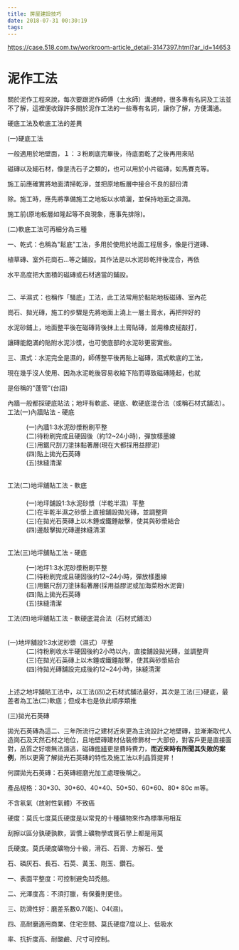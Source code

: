 ```yaml
---
title: 房屋建設技巧
date: 2018-07-31 00:30:19
tags:
---
```



https://case.518.com.tw/workroom-article_detail-3147397.html?ar_id=14653

# 泥作工法

關於泥作工程來說，每次要跟泥作師傅（土水師）溝通時，很多專有名詞及工法並不了解，這裡便收錄許多關於泥作工法的一些專有名詞，讓你了解，方便溝通。  
  
硬底工法及軟底工法的差異  
  
(一)硬底工法

一般適用於地壁面，１：３粉刷底完畢後，待底面乾了之後再用來貼

磁磚以及細石材，像是洗石子之類的，也可以用於小片磁磚，如馬賽克等。

施工前應確實將地面清掃乾淨，並把原地板層中接合不良的部份清

除。施工時，應先將準備施工之地板以水噴灑，並保持地面之濕潤。

施工前(原地板層如隆起等不良現象，應事先排除)。

(二)軟底工法可再細分為三種

一、乾式：也稱為"鬆底"工法，多用於使用於地面工程居多，像是行道磚、

植草磚、室外花崗石...等之鋪設。其作法是以水泥砂乾拌後混合，再依

水平高度把大面積的磁磚或石­材適當的鋪設。  
 

二、半濕式：也稱作「騷底」工法，此工法常用於黏貼地板磁磚、室內花

崗石、拋光磚，施工的步驟是先將地面上澆上一層土膏水，再把拌好的

水泥砂鋪上，地面整平後在磁磚背後抹上土膏貼磚，並用橡皮槌敲打，

讓磚能飽滿的貼附水泥沙漿，也可使底部的水泥砂更密實些。

三、濕式：水泥完全是濕的，師傅整平後再貼上磁磚，濕式軟底的工法，

現在幾乎沒人使用、因為水泥乾後容易收縮下陷而導致磁磚隆起，也就

是俗稱的"蓬管"(台語)

內牆一般都採硬底貼法；地坪有軟底、硬底、軟硬底混合法（或稱石材式舖法）。  
工法(一)內牆貼法 - 硬底  
  
　　　(一)內牆1:3水泥砂漿粉刷平整  
　　　(二)待粉刷完成且硬固後（約12~24小時)，彈放樣墨線  
　　　(三)用鋸尺刮刀塗抹黏著層(現在大都採用益膠泥)  
　　　(四)貼上拋光石英磚  
　　　(五)抺縫清潔  
 

工法(二)地坪舖貼工法 - 軟底  
　  
　　　(一)地坪舖設1:3水泥砂漿（半乾半濕）平整  
　　　(二)在半乾半濕之砂漿上直接舖設拋光磚，並調整齊  
　　　(三)在拋光石英磚上以木錘或鐵錘敲擊，使其與砂漿結合  
　　　(四)邊敲擊拋光磚邊抺縫清潔  
 

工法(三)地坪舖貼工法 - 硬底

  
　　　(一)地坪1:3水泥砂漿粉刷平整  
　　　(二)待粉刷完成且硬固後約12~24小時，彈放樣墨線  
　　　(三)用鋸尺刮刀塗抹黏著層(採用益膠泥或加海菜粉水泥膏)  
　　　(四)貼上拋光石英磚  
　　　(五)抺縫清潔  
  
工法(四)地坪舖貼工法 - 軟硬底混合法（石材式舖法）  
　　　

(一)地坪舖設1:3水泥砂漿（濕式）平整  
　　　(二)待粉刷收水半硬固後約2小時以內，直接舖設拋光磚，並調整齊  
　　　(三)在拋光石英磚上以木錘或鐵錘敲擊，使其與砂漿結合  
　　　(四)待拋光磚舖設完成後約12~24小時，抺縫清潔  
 

上述之地坪舖貼工法中，以工法(四)之石材式舖法最好，其次是工法(三)硬底，最差者為工法(二)軟底；但成本也是依此順序類推

(三)拋光石英磚

拋光石英磚為這二、三年所流行之建材近來更為主流設計之地壁磚，並漸漸取代人造崗石及天然石材之地位，且地壁磚建材佔裝修飾材一大部份，對客戶更是直接面對，品質之好壞無法遁逃，磁磚[修繕](http://www.technician.com.tw/)更是費時費力，**而近來時有所聞其失敗的案例**，所以更需了解拋光石英磚的特性及施工法以利品質提昇！

何謂拋光石英磚：石英磚經磨光加工處理後稱之。

產品規格：30\*30、30\*60、40\*40、50\*50、60\*60、80\* 80c m等。

不含氡氣（放射性氣體）不致癌

硬度：莫氏七度莫氏硬度是以常見的十種礦物來作為標準用相互

刮擦以區分孰硬孰軟，習慣上礦物學或寶石學上都是用莫

氏硬度。莫氏硬度礦物分十級，滑石、石膏、方解石、瑩

石、磷灰石、長石、石英、黃玉、剛玉、鑽石。

一、表面平整度：可控制避免凹禿翹。

二、光澤度高：不須打臘，有保養則更佳。

  
三、防滑性好：磨差系數0.7(乾)、04(濕)。

四、高耐磨適用商業、住宅空間、莫氏硬度7度以上、低吸水

率、抗折度高、耐酸鹼、尺寸可控制。
